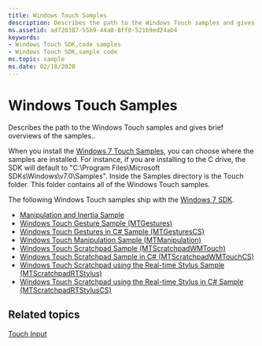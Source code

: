 ```yaml
---
title: Windows Touch Samples
description: Describes the path to the Windows Touch samples and gives brief overviews of the samples..
ms.assetid: ad720387-55b9-44a0-8ff0-521b9ed24ab4
keywords:
- Windows Touch SDK,code samples
- Windows Touch SDK,sample code
ms.topic: sample
ms.date: 02/18/2020
---
```


# Windows Touch Samples

Describes the path to the Windows Touch samples and gives brief overviews of the samples..

When you install the [Windows 7 Touch Samples](), you can choose where the samples are installed. For instance, if you are installing to the C drive, the SDK will default to "C:\\Program Files\\Microsoft SDKs\\Windows\\v7.0\\Samples". Inside the Samples directory is the Touch folder. This folder contains all of the Windows Touch samples.

The following Windows Touch samples ship with the [Windows 7 SDK]().

- [Manipulation and Inertia Sample](manipulation-and-inertia-sample.md)
- [Windows Touch Gesture Sample (MTGestures)](windows-touch-gesture-sample--mtgestures-.md)
- [Windows Touch Gestures in C# Sample (MTGesturesCS)](windows-touch-gestures-in-c--sample--mtgesturescs-.md)
- [Windows Touch Manipulation Sample (MTManipulation)](windows-touch-manipulation-sample--mtmanipulation-.md)
- [Windows Touch Scratchpad Sample (MTScratchpadWMTouch)](windows-touch-scratchpad-sample--mtscratchpadwmtouch-.md)
- [Windows Touch Scratchpad Sample in C# (MTScratchpadWMTouchCS)](windows-touch-scratchpad-sample-in-c---mtscratchpadwmtouchcs-.md)
- [Windows Touch Scratchpad using the Real-time Stylus Sample (MTScratchpadRTStylus)](windows-touch-scratchpad-using-the-real-time-stylus-sample--mtscratchpadrtstylus-.md)
- [Windows Touch Scratchpad using the Real-time Stylus in C# Sample (MTScratchpadRTStylusCS)](windows-touch-scratchpad-using-the-real-time-stylus-in-c--sample--mtscratchpadrtstyluscs-.md)

## Related topics

[Touch Input](windows-touch-portal.md)
